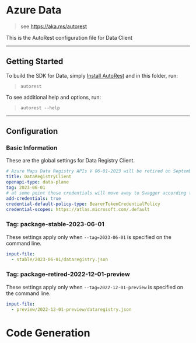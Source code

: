 # Azure Data

> see https://aka.ms/autorest

This is the AutoRest configuration file for Data Client

---

## Getting Started

To build the SDK for Data, simply [Install AutoRest](https://aka.ms/autorest/install) and in this folder, run:

> `autorest`

To see additional help and options, run:

> `autorest --help`

---

## Configuration

### Basic Information

These are the global settings for Data Registry Client.

``` yaml
# Azure Maps Data Registry APIs V 06-01-2023 will be retired on September 30th, 2025.
title: DataRegistryClient
openapi-type: data-plane
tag: 2023-06-01
# at some point those credentials will move away to Swagger according to [this](https://github.com/Azure/autorest/issues/3718)
add-credentials: true
credential-default-policy-type: BearerTokenCredentialPolicy
credential-scopes: https://atlas.microsoft.com/.default
```

### Tag: package-stable-2023-06-01

These settings apply only when `--tag=2023-06-01` is specified on the command line.

``` yaml $(tag) == '2023-06-01'
input-file:
  - stable/2023-06-01/dataregistry.json
```

### Tag: package-retired-2022-12-01-preview

These settings apply only when `--tag=2022-12-01-preview` is specified on the command line.

``` yaml $(tag) == '2022-12-01-preview'
input-file:
  - preview/2022-12-01-preview/dataregistry.json
```

# Code Generation
